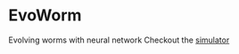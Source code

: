 # EvoWorm
Evolving worms with neural network
Checkout the [simulator](https://johannoriel.github.io/EvoWorm/index.html)
